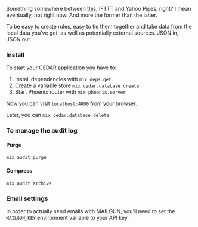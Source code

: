 Something somewhere between [this](http://xkcd.com/518/), IFTTT and Yahoo Pipes, right? I mean eventually, not right now. And more the former than the latter.


To be easy to create rules, easy to tie them together and take data from the local data you’ve got, as well as potentially external sources. JSON in, JSON out.

### Install

To start your CEDAR application you have to:

1. Install dependencies with `mix deps.get`
2. Create a variable store `mix cedar.database create`
3. Start Phoenix router with `mix phoenix.server`

Now you can visit `localhost:4000` from your browser.

Later, you can `mix cedar.database delete`


### To manage the audit log

#### Purge

```mix audit purge```

#### Compress

```mix audit archive```

### Email settings

In order to actually send emails with MAILGUN, you'll need to set the
```MAILGUN_KEY``` environment variable to your API key.
